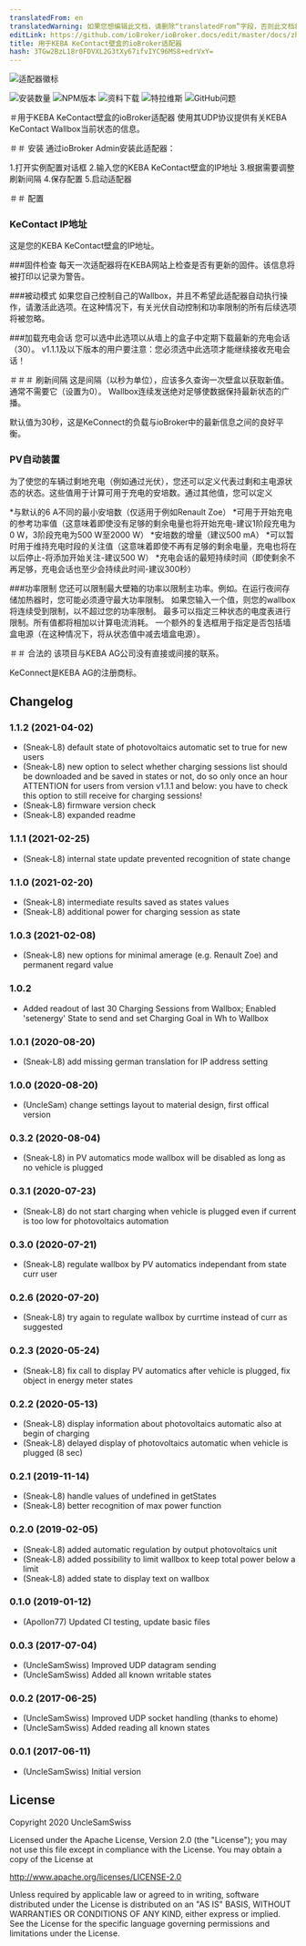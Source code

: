 ```yaml
---
translatedFrom: en
translatedWarning: 如果您想编辑此文档，请删除“translatedFrom”字段，否则此文档将再次自动翻译
editLink: https://github.com/ioBroker/ioBroker.docs/edit/master/docs/zh-cn/adapterref/iobroker.kecontact/README.md
title: 用于KEBA KeContact壁盒的ioBroker适配器
hash: 3TGw2BzL18r0FDVXL2G3tXy67ifvIYC96MS8+edrVxY=
---
```

![适配器徽标](../../../en/adapterref/iobroker.kecontact/admin/charger.png)

![安装数量](http://iobroker.live/badges/kecontact-stable.svg)
![NPM版本](http://img.shields.io/npm/v/iobroker.kecontact.svg)
![资料下载](https://img.shields.io/npm/dm/iobroker.kecontact.svg)
![特拉维斯](https://img.shields.io/travis/iobroker-community-adapters/ioBroker.kecontact.svg)
![GitHub问题](https://img.shields.io/github/issues/iobroker-community-adapters/ioBroker.kecontact.svg)

＃用于KEBA KeContact壁盒的ioBroker适配器
使用其UDP协议提供有关KEBA KeContact Wallbox当前状态的信息。

＃＃ 安装
通过ioBroker Admin安装此适配器：

1.打开实例配置对话框
2.输入您的KEBA KeContact壁盒的IP地址
3.根据需要调整刷新间隔
4.保存配置
5.启动适配器

＃＃ 配置
### KeContact IP地址
这是您的KEBA KeContact壁盒的IP地址。

###固件检查
每天一次适配器将在KEBA网站上检查是否有更新的固件。该信息将被打印以记录为警告。

###被动模式
如果您自己控制自己的Wallbox，并且不希望此适配器自动执行操作，请激活此选项。在这种情况下，有关光伏自动控制和功率限制的所有后续选项将被忽略。

###加载充电会话
您可以选中此选项以从墙上的盒子中定期下载最新的充电会话（30）。
v1.1.1及以下版本的用户要注意：您必须选中此选项才能继续接收充电会话！

＃＃＃ 刷新间隔
这是间隔（以秒为单位），应该多久查询一次壁盒以获取新值。通常不需要它（设置为0）。
Wallbox连续发送绝对足够使数据保持最新状态的广播。

默认值为30秒，这是KeConnect的负载与ioBroker中的最新信息之间的良好平衡。

### PV自动装置
为了使您的车辆过剩地充电（例如通过光伏），您还可以定义代表过剩和主电源状态的状态。这些值用于计算可用于充电的安培数。通过其他值，您可以定义

*与默认的6 A不同的最小安培数（仅适用于例如Renault Zoe）
*可用于开始充电的参考功率值（这意味着即使没有足够的剩余电量也将开始充电-建议1阶段充电为0 W，3阶段充电为500 W至2000 W）
*安培数的增量（建议500 mA）
*可以暂时用于维持充电时段的关注值（这意味着即使不再有足够的剩余电量，充电也将在以后停止-将添加开始关注-建议500 W）
*充电会话的最短持续时间（即使剩余不再足够，充电会话也至少会持续此时间-建议300秒）

###功率限制
您还可以限制最大壁箱的功率以限制主功率。例如。在运行夜间存储加热器时，您可能必须遵守最大功率限制。
如果您输入一个值，则您的wallbox将连续受到限制，以不超过您的功率限制。
最多可以指定三种状态的电度表进行限制。所有值都将相加以计算电流消耗。
一个额外的复选框用于指定是否包括墙盒电源（在这种情况下，将从状态值中减去墙盒电源）。

＃＃ 合法的
该项目与KEBA AG公司没有直接或间接的联系。

KeConnect是KEBA AG的注册商标。

## Changelog

### 1.1.2 (2021-04-02)
* (Sneak-L8) default state of photovoltaics automatic set to true for new users
* (Sneak-L8) new option to select whether charging sessions list should be downloaded and be saved in states or not, do so only once an hour
             ATTENTION for users from version v1.1.1 and below: you have to check this option to still receive for charging sessions!
* (Sneak-L8) firmware version check
* (Sneak-L8) expanded readme

### 1.1.1 (2021-02-25)
* (Sneak-L8) internal state update prevented recognition of state change

### 1.1.0 (2021-02-20)
* (Sneak-L8) intermediate results saved as states values
* (Sneak-L8) additional power for charging session as state

### 1.0.3 (2021-02-08)
* (Sneak-L8) new options for minimal amerage (e.g. Renault Zoe) and permanent regard value

### 1.0.2
* Added readout of last 30 Charging Sessions from Wallbox; Enabled 'setenergy' State to send and set Charging Goal in Wh to Wallbox

### 1.0.1 (2020-08-20)
* (Sneak-L8) add missing german translation for IP address setting

### 1.0.0 (2020-08-20)
* (UncleSam) change settings layout to material design, first offical version

### 0.3.2 (2020-08-04)
* (Sneak-L8) in PV automatics mode wallbox will be disabled as long as no vehicle is plugged

### 0.3.1 (2020-07-23)
* (Sneak-L8) do not start charging when vehicle is plugged even if current is too low for photovoltaics automation

### 0.3.0 (2020-07-21)
* (Sneak-L8) regulate wallbox by PV automatics independant from state curr user

### 0.2.6 (2020-07-20)
* (Sneak-L8) try again to regulate wallbox by currtime instead of curr as suggested

### 0.2.3 (2020-05-24)
* (Sneak-L8) fix call to display PV automatics after vehicle is plugged, fix object in energy meter states

### 0.2.2 (2020-05-13)
* (Sneak-L8) display information about photovoltaics automatic also at begin of charging
* (Sneak-L8) delayed display of photovoltaics automatic when vehicle is plugged (8 sec)

### 0.2.1 (2019-11-14)
* (Sneak-L8) handle values of undefined in getStates
* (Sneak-L8) better recognition of max power function

### 0.2.0 (2019-02-05)
* (Sneak-L8) added automatic regulation by output photovoltaics unit
* (Sneak-L8) added possibility to limit wallbox to keep total power below a limit
* (Sneak-L8) added state to display text on wallbox

### 0.1.0 (2019-01-12)
* (Apollon77) Updated CI testing, update basic files

### 0.0.3 (2017-07-04)
* (UncleSamSwiss) Improved UDP datagram sending
* (UncleSamSwiss) Added all known writable states

### 0.0.2 (2017-06-25)
* (UncleSamSwiss) Improved UDP socket handling (thanks to ehome)
* (UncleSamSwiss) Added reading all known states

### 0.0.1 (2017-06-11)
* (UncleSamSwiss) Initial version

## License

Copyright 2020 UncleSamSwiss

Licensed under the Apache License, Version 2.0 (the "License");
you may not use this file except in compliance with the License.
You may obtain a copy of the License at

http://www.apache.org/licenses/LICENSE-2.0

Unless required by applicable law or agreed to in writing, software
distributed under the License is distributed on an "AS IS" BASIS,
WITHOUT WARRANTIES OR CONDITIONS OF ANY KIND, either express or implied.
See the License for the specific language governing permissions and
limitations under the License.